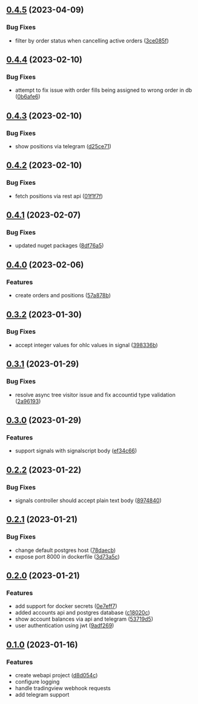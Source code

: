 ## [0.4.5](https://github.com/gambcl/SignalTrader/compare/v0.4.4...v0.4.5) (2023-04-09)


### Bug Fixes

* filter by order status when cancelling active orders ([3ce085f](https://github.com/gambcl/SignalTrader/commit/3ce085f84d99705229020564722cf2ae6bb54de4))

## [0.4.4](https://github.com/gambcl/SignalTrader/compare/v0.4.3...v0.4.4) (2023-02-10)


### Bug Fixes

* attempt to fix issue with order fills being assigned to wrong order in db ([0b6afe6](https://github.com/gambcl/SignalTrader/commit/0b6afe6afd9c1372cabaadf684dc614611f2c924))

## [0.4.3](https://github.com/gambcl/SignalTrader/compare/v0.4.2...v0.4.3) (2023-02-10)


### Bug Fixes

* show positions via telegram ([d25ce71](https://github.com/gambcl/SignalTrader/commit/d25ce714c595a7ecc8fe403d3858e3bc6de31f72))

## [0.4.2](https://github.com/gambcl/SignalTrader/compare/v0.4.1...v0.4.2) (2023-02-10)


### Bug Fixes

* fetch positions via rest api ([01f1f7f](https://github.com/gambcl/SignalTrader/commit/01f1f7febc696bce69a22468203907a267064d15))

## [0.4.1](https://github.com/gambcl/SignalTrader/compare/v0.4.0...v0.4.1) (2023-02-07)


### Bug Fixes

* updated nuget packages ([8df76a5](https://github.com/gambcl/SignalTrader/commit/8df76a5f32ea4196739c9fc8724358b9d689338c))

## [0.4.0](https://github.com/gambcl/SignalTrader/compare/v0.3.2...v0.4.0) (2023-02-06)


### Features

* create orders and positions ([57a878b](https://github.com/gambcl/SignalTrader/commit/57a878b5d9868471d12a44742b67c5bffe32c8b6))

## [0.3.2](https://github.com/gambcl/SignalTrader/compare/v0.3.1...v0.3.2) (2023-01-30)


### Bug Fixes

* accept integer values for ohlc values in signal ([398336b](https://github.com/gambcl/SignalTrader/commit/398336b12e3b723e9b7739ffd12e4fa835295460))

## [0.3.1](https://github.com/gambcl/SignalTrader/compare/v0.3.0...v0.3.1) (2023-01-29)


### Bug Fixes

* resolve async tree visitor issue and fix accountid type validation ([2a96193](https://github.com/gambcl/SignalTrader/commit/2a96193aa81e3dfe7c65330f05bb23bc01be2d9f))

## [0.3.0](https://github.com/gambcl/SignalTrader/compare/v0.2.2...v0.3.0) (2023-01-29)


### Features

* support signals with signalscript body ([ef34c66](https://github.com/gambcl/SignalTrader/commit/ef34c66ae685dbac59acaeded3bdcf27f1074414))

## [0.2.2](https://github.com/gambcl/SignalTrader/compare/v0.2.1...v0.2.2) (2023-01-22)


### Bug Fixes

* signals controller should accept plain text body ([8974840](https://github.com/gambcl/SignalTrader/commit/8974840c6a44c5e060e8dd0d8d5b3de55f7beca4))

## [0.2.1](https://github.com/gambcl/SignalTrader/compare/v0.2.0...v0.2.1) (2023-01-21)


### Bug Fixes

* change default postgres host ([78daecb](https://github.com/gambcl/SignalTrader/commit/78daecbb615d82c1ba86011ff71fb73ec45fb528))
* expose port 8000 in dockerfile ([3d73a5c](https://github.com/gambcl/SignalTrader/commit/3d73a5ca9c22fbc0925c5b07659753d766c9469c))

## [0.2.0](https://github.com/gambcl/SignalTrader/compare/v0.1.0...v0.2.0) (2023-01-21)


### Features

* add support for docker secrets ([0e7eff7](https://github.com/gambcl/SignalTrader/commit/0e7eff7385900a7191936fc25b668ba25662c072))
* added accounts api and postgres database ([c18020c](https://github.com/gambcl/SignalTrader/commit/c18020cbaf52a711bc21959f95d937f5c62a2dc6))
* show account balances via api and telegram ([53719d5](https://github.com/gambcl/SignalTrader/commit/53719d58c1b28240f3d204e85f706f29b7659899))
* user authentication using jwt ([9adf269](https://github.com/gambcl/SignalTrader/commit/9adf2698e3dd8ba90c31d983b57c71b5bd6b353d))

## [0.1.0](https://github.com/gambcl/SignalTrader/compare/v0.0.0...v0.1.0) (2023-01-16)


### Features

* create webapi project ([d8d054c](https://github.com/gambcl/SignalTrader/commit/d8d054c8ab2f4fcf2f7cdccbd42d095ea1811a79))
* configure logging
* handle tradingview webhook requests
* add telegram support
